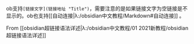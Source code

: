 ob支持`[链接文字](链接地址 "Title")`，需要注意的是如果链接文字为空链接是不显示的。ob也支持[[自动连接|λ:/obsidian中文教程/Markdown#自动连接]]	。

From [[obsidian超链接语法详述|λ:/obsidian中文教程/01 2021新教程/obsidian超链接语法详述]]